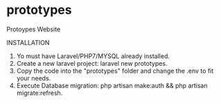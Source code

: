 # prototypes
Protoypes Website

INSTALLATION

1. Yo must have Laravel/PHP7/MYSQL already installed. 
2. Create a new laravel project: laravel new prototypes.
3. Copy the code into the "prototypes" folder and change the .env to fit your needs.
4. Execute Database migration: php artisan make:auth && php artisan migrate:refresh.

